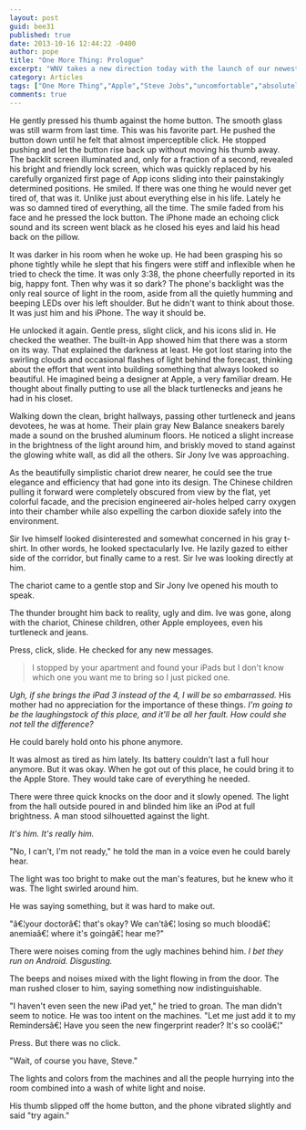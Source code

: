 ```yaml
---
layout: post
guid: bee31
published: true
date: 2013-10-16 12:44:22 -0400
author: pope
title: "One More Thing: Prologue"
excerpt: "WNV takes a new direction today with the launch of our newest series: One More Thing, a long-running and mysterious story written as one chapter per post. Hold onto your butts; things are about to get reeeeal uncomfortable."
category: Articles
tags: ["One More Thing","Apple","Steve Jobs","uncomfortable","absolutely nothing about this is okay","iPhone","technology"]
comments: true 
---
```


He gently pressed his thumb against the home button. The smooth glass was still warm from last time. This was his favorite part. He pushed the button down until he felt that almost imperceptible click. He stopped pushing and let the button rise back up without moving his thumb away. The backlit screen illuminated and, only for a fraction of a second, revealed his bright and friendly lock screen, which was quickly replaced by his carefully organized first page of App icons sliding into their painstakingly determined positions. He smiled. If there was one thing he would never get tired of, that was it. Unlike just about everything else in his life. Lately he was so damned tired of everything, all the time. The smile faded from his face and he pressed the lock button. The iPhone made an echoing click sound and its screen went black as he closed his eyes and laid his head back on the pillow.

It was darker in his room when he woke up. He had been grasping his so phone tightly while he slept that his fingers were stiff and inflexible when he tried to check the time. It was only 3:38, the phone cheerfully reported in its big, happy font. Then why was it so dark? The phone's backlight was the only real source of light in the room, aside from all the quietly humming and beeping LEDs over his left shoulder. But he didn't want to think about those. It was just him and his iPhone. The way it should be.

He unlocked it again. Gentle press, slight click, and his icons slid in. He checked the weather. The built-in App showed him that there was a storm on its way. That explained the darkness at least. He got lost staring into the swirling clouds and occasional flashes of light behind the forecast, thinking about the effort that went into building something that always looked so beautiful. He imagined being a designer at Apple, a very familiar dream. He thought about finally putting to use all the black turtlenecks and jeans he had in his closet.

Walking down the clean, bright hallways, passing other turtleneck and jeans devotees, he was at home. Their plain gray New Balance sneakers barely made a sound on the brushed aluminum floors. He noticed a slight increase in the brightness of the light around him, and briskly moved to stand against the glowing white wall, as did all the others. Sir Jony Ive was approaching.

As the beautifully simplistic chariot drew nearer, he could see the true elegance and efficiency that had gone into its design. The Chinese children pulling it forward were completely obscured from view by the flat, yet colorful facade, and the precision engineered air-holes helped carry oxygen into their chamber while also expelling the carbon dioxide safely into the environment.

Sir Ive himself looked disinterested and somewhat concerned in his gray t-shirt. In other words, he looked spectacularly Ive. He lazily gazed to either side of the corridor, but finally came to a rest. Sir Ive was looking directly at him.

The chariot came to a gentle stop and Sir Jony Ive opened his mouth to speak.

The thunder brought him back to reality, ugly and dim. Ive was gone, along with the chariot, Chinese children, other Apple employees, even his turtleneck and jeans.

Press, click, slide. He checked for any new messages.

> I stopped by your apartment and found your iPads but I don't know which one you want me to bring so I just picked one.

_Ugh, if she brings the iPad 3 instead of the 4, I will be so embarrassed._ His mother had no appreciation for the importance of these things. _I'm going to be the laughingstock of this place, and it'll be all her fault. How could she not tell the difference?_

He could barely hold onto his phone anymore.

It was almost as tired as him lately. Its battery couldn't last a full hour anymore. But it was okay. When he got out of this place, he could bring it to the Apple Store. They would take care of everything he needed.

There were three quick knocks on the door and it slowly opened. The light from the hall outside poured in and blinded him like an iPod at full brightness. A man stood silhouetted against the light.

_It's him. It's really him._

"No, I can't, I'm not ready," he told the man in a voice even he could barely hear.

The light was too bright to make out the man's features, but he knew who it was. The light swirled around him.

He was saying something, but it was hard to make out.

"â€¦your doctorâ€¦ that's okay? We can'tâ€¦ losing so much bloodâ€¦ anemiaâ€¦ where it's goingâ€¦ hear me?"

There were noises coming from the ugly machines behind him. _I bet they run on Android. Disgusting._

The beeps and noises mixed with the light flowing in from the door. The man rushed closer to him, saying something now indistinguishable.

"I haven't even seen the new iPad yet," he tried to groan. The man didn't seem to notice. He was too intent on the machines. "Let me just add it to my Remindersâ€¦ Have you seen the new fingerprint reader? It's so coolâ€¦"

Press. But there was no click.

"Wait, of course you have, Steve."

The lights and colors from the machines and all the people hurrying into the room combined into a wash of white light and noise.

His thumb slipped off the home button, and the phone vibrated slightly and said "try again."